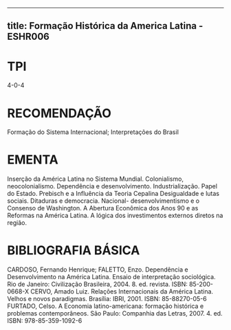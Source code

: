 
---
title: Formação Histórica da America Latina - ESHR006 
---

# TPI

4-0-4

# RECOMENDAÇÃO

Formação do Sistema Internacional; Interpretações do Brasil

# EMENTA

Inserção da América Latina no Sistema Mundial. Colonialismo, neocolonialismo. Dependência e desenvolvimento. Industrialização. Papel do Estado. Prebisch e a Influência da Teoria Cepalina Desigualdade e lutas sociais. Ditaduras e democracia. Nacional- desenvolvimentismo e o Consenso de Washington. A Abertura Econômica dos Anos 90 e as Reformas na América Latina. A lógica dos investimentos externos diretos na região.

# BIBLIOGRAFIA BÁSICA

CARDOSO, Fernando Henrique; FALETTO, Enzo. Dependência e Desenvolvimento na América Latina. Ensaio de interpretação sociológica. Rio de Janeiro: Civilização Brasileira, 2004. 8. ed. revista. ISBN: 85-200-0668-X
CERVO, Amado Luiz. Relações Internacionais da América Latina. Velhos e novos paradigmas. Brasília: IBRI, 2001. ISBN: 85-88270-05-6
FURTADO, Celso. A Economia latino-americana: formação histórica e problemas contemporâneos. São Paulo: Companhia das Letras, 2007. 4. ed. ISBN: 978-85-359-1092-6
        